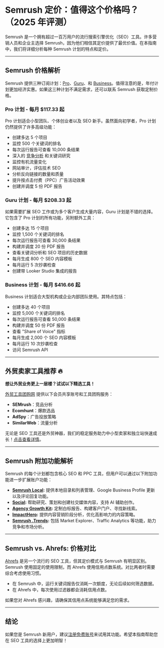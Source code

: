 # Semrush 定价：值得这个价格吗？（2025 年评测）

Semrush 是一个拥有超过一百万用户的流行搜索引擎优化（SEO）工具。许多营销人员和企业主选择 Semrush，因为他们相信其定价提供了最优价值。在本指南中，我们将详细分析每种 Semrush 计划的特点和定价。

---

## Semrush 价格解析

Semrush 提供三种订阅计划：[Pro](https://www.semrush.com/pricing/)、[Guru](https://www.semrush.com/pricing/)、和 [Business](https://www.semrush.com/pricing/)。值得注意的是，年付计划更加经济实惠。如果这三种计划不满足需求，还可以联系 Semrush 获取定制价格。

### **Pro 计划 - 每月 $117.33 起**

Pro 计划适合小型团队、个体创业者以及 SEO 新手。虽然面向初学者，Pro 计划仍然提供了许多高级功能：

- 创建多达 5 个项目
- 监控 500 个关键词的排名
- 每次运行报告可查看 10,000 条结果
- 深入的 [竞争分析](https://explodingtopics.com/blog/competitive-analysis-tools) 和关键词研究
- 监控有机流量变化
- 网站审计，评估技术 SEO
- 分析反向链接的数量和质量
- 提升按点击付费（PPC）广告活动效果
- 创建并调度 5 份 PDF 报告

### **Guru 计划 - 每月 $208.33 起**

如果需要扩展 SEO 工作或为多个客户生成大量内容，Guru 计划是不错的选择。它包含了 Pro 计划的所有功能，另附额外工具：

- 创建多达 15 个项目
- 监控 1,500 个关键词的排名
- 每次运行报告可查看 30,000 条结果
- 构建并调度 20 份 PDF 报告
- 查看关键词分析和 SEO 项目的历史数据
- 每月生成 800 个 SEO 内容模板
- 每月运行 5 次抄袭检查
- 创建带 Looker Studio 集成的报告

### **Business 计划 - 每月 $416.66 起**

Business 计划适合大型机构或企业内部团队使用。其特点包括：

- 创建多达 40 个项目
- 监控 5,000 个关键词的排名
- 每次运行报告可查看 50,000 条结果
- 构建并调度 50 份 PDF 报告
- 查看 "Share of Voice" 指标
- 每月生成 2,000 个 SEO 内容模板
- 每月运行 10 次抄袭检查
- 访问 Semrush API

---

## **外贸卖家工具推荐 🔥**

**想让外贸业务更上一层楼？试试以下精选工具！**

[外贸工具团购网](https://bit.ly/waimao518) 提供以下会员共享账号和工具团购服务：

- **SEMrush**：竞品分析
- **Ecomhunt**：爆款选品
- **AdSpy**：广告投放策略
- **SimilarWeb**：流量分析

无论是 SEO 工具还是外贸神器，我们的稳定服务助力中小型卖家和独立站快速成长！[点击查看详情](https://bit.ly/waimao518)。

---

## Semrush 附加功能解析

Semrush 的每个计划都包含核心 SEO 和 PPC 工具，但用户可以通过以下附加功能进一步扩展账户功能：

- **[Semrush Local](https://www.semrush.com/local/):** 提供本地目录和列表管理、Google Business Profile 更新以及评论回复功能。
- **[Social](https://www.semrush.com/social-media/):** 帮助研究、策划和创建社交媒体内容，支持 AI 辅助创作。
- **[Agency Growth Kit](https://www.semrush.com/agencies/growth-kit/):** 定制白标报告、构建客户门户、寻找新线索。
- **[ImpactHero](https://www.semrush.com/impacthero/):** 提供内容营销阶段分析，优化高影响力的内容策略。
- **[Semrush .Trends](https://www.semrush.com/trends/):** 包括 Market Explorer、Traffic Analytics 等功能，助力竞争和市场分析。

---

## Semrush vs. Ahrefs: 价格对比

[Ahrefs](https://ahrefs.com/pricing) 是另一个流行的 SEO 工具，但其定价模式与 Semrush 有明显区别。Semrush 使用固定的使用限制，而 Ahrefs 使用信用点数系统。对比两者时需要综合考虑使用习惯。

- 在 Semrush 中，运行关键词报告仅消耗一次额度，无论后续如何筛选数据。
- 在 Ahrefs 中，每次使用过滤器都会消耗信用点数。

如果您对 Ahrefs 感兴趣，请确保其信用点系统能够满足您的需求。

---

## 结论

如果您是 Semrush 新用户，建议[注册免费账号](https://www.semrush.com/signup)来试用其功能。希望本指南帮助您在 SEO 工具的选择上更加明智！
